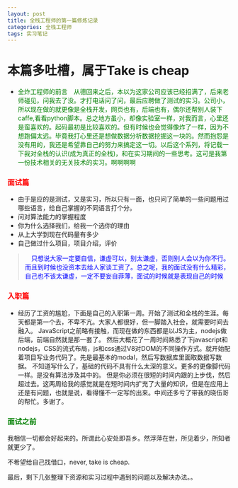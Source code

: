 ```yaml
---
layout: post
title: 全栈工程师的第一篇修炼记录 
categories: 全栈工程师
tags: 实习笔记
---
```


# 本篇多吐槽，属于Take is cheap
* <font color='green'>全炸工程师的前言　从德回来之后，本以为这家公司应该已经招满了，后来老师碰见，问我去了没。才打电话问了问，最后应聘做了测试的实习。公司小，所以现在做的就更像是全栈开发，网页也有，后端也有，偶尔还帮别人装下caffe,看看python脚本。总之地方虽小，却像实验室一样，对我而言，心里还是蛮喜欢的。起码最初是比较喜欢的。但有时候也会觉得像炸了一样，因为不想跑偏太远。毕竟我打心里还是想做数据分析数据挖掘这一块的。然而抱怨是没有用的，我还是希望靠自己的努力来搞定这一切。以后这个系列，将记载一下我对全栈的认识(成为真正的全栈)，和在实习期间的一些思考。这可是我第一份技术相关的无关技术的实习。啊啊啊啊</font>

### <font color='red '>面试篇 </font>

+ 由于是应的是测试，又是实习，所以只有一面，也只问了简单的一些问题用过哪些语言，给自己掌握的不同语言打个分。 
+ 问对算法能力的掌握程度
+ 你为什么选择我们，给我一个选你的理由
+ 从上大学到现在代码量有多少
+ 自己做过什么项目，项目介绍，评价


> <font color='blue '>　只想说大家一定要自信，谦虚可以，别太谦虚，否则别人会以为你不行。而且到时候也没资本去给人家谈工资了。总之呢，我的面试没有什么精彩，自己也不该太谦虚，一定不要妄自菲薄，面试的时候就是表现自己的时候 </font>


### <font color='red '>入职篇 </font>
* 经历了工资的尴尬，下面是自己的入职第一周。开始了测试和全栈的生涯。每天都是第一个去，不卑不亢。大家人都很好，但一脚踏入社会，就需要时间去融入。
JavaScript之前略有接触，而现在做的东西都是以JS为主，nodejs做后端，前端自然就是那一套了。
然后大概花了一周时间熟悉了下javascript和nodejs，CSS的流式布局，js和css通过V8对DOM的不同操作方式。就开始配着项目写业务代码了。先是最基本的modal，然后写数据库里面取数据写数据。
不知道写什么了，基础的代码不具有什么太深的意义。更多的更像脚代码一样。是没有算法涉及其中的。
但是你必须在很短的时间内跟的上步伐，然后超过去。这两周给我的感觉就是在短时间内扩充了大量的知识，但是在应用上还是有问题，也就是说，看得懂不一定写的出来。中间还多亏了带我的晓伍哥的帮忙。多谢了。


###  <font color='green '> 面试之前　</font>
我相信一切都会好起来的。所谓此心安处即吾乡。然浮萍在世，所见着少，所知者就更少了。

不希望给自己找借口，never, take is cheap.



最后，剩下几张整理下资源和实习过程中遇到的问题以及解决办法。。



